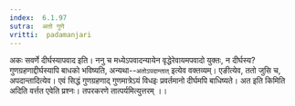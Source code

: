 ```yaml
---
index:  6.1.97
sutra:  अतो गुणे
vritti:  padamanjari
---
```


अकः सवर्णे दीर्घस्यापवाद इति। ननु च मध्येऽपवादन्यायेन वृद्धेरेवायमपवादो युक्तः, न दीर्घस्य? गुणग्रहणाद्दीर्घस्यापि बाधको भविष्यति, अन्यथा--`अतोऽपदान्तात्` इत्येव वक्तव्यम्। एङीत्येव, ततो जुसि च, अपदान्तादित्येव। एवं सिद्धं गुणग्रहणाद् गुणमात्रेऽयं विधइः प्रवर्तमानो दीर्घमपि बाधिष्यते।
	अत इति किमिति अदिति वर्त्तत एवेति प्रश्नः। तपरकरणे तात्पर्यमित्युत्तरम् ।। 

